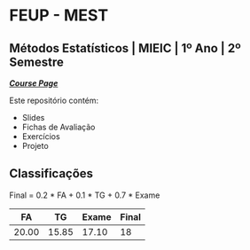 # FEUP - MEST

## Métodos Estatísticos | MIEIC | 1º Ano | 2º Semestre


[***Course Page***](https://sigarra.up.pt/feup/pt/ucurr_geral.ficha_uc_view?pv_ocorrencia_id=436432)


Este repositório contém:
- Slides
- Fichas de Avaliação
- Exercícios
- Projeto

## Classificações

Final = 0.2 * FA + 0.1 * TG + 0.7 * Exame

| FA | TG | Exame | Final
|---|---|---|---
| 20.00 | 15.85 | 17.10 | 18
